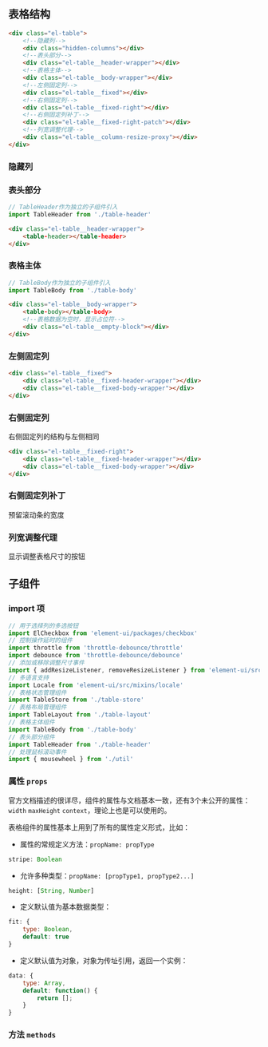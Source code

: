 ## 表格结构

``` html
<div class="el-table">
    <!--隐藏列-->
    <div class="hidden-columns"></div>
    <!--表头部分-->
    <div class="el-table__header-wrapper"></div>
    <!--表格主体-->
    <div class="el-table__body-wrapper"></div>
    <!--左侧固定列-->
    <div class="el-table__fixed"></div>
    <!--右侧固定列-->
    <div class="el-table__fixed-right"></div>
    <!--右侧固定列补丁-->
    <div class="el-table__fixed-right-patch"></div>
    <!--列宽调整代理-->
    <div class="el-table__column-resize-proxy"></div>
</div>
```

### 隐藏列

### 表头部分

``` js
// TableHeader作为独立的子组件引入
import TableHeader from './table-header'
```
``` html
<div class="el-table__header-wrapper">
    <table-header></table-header>
</div>
```

### 表格主体

``` js
// TableBody作为独立的子组件引入
import TableBody from './table-body'
```
``` html
<div class="el-table__body-wrapper">
    <table-body></table-body>
    <!--表格数据为空时，显示占位符-->
    <div class="el-table__empty-block"></div>
</div>
```

### 左侧固定列

``` html
<div class="el-table__fixed">
    <div class="el-table__fixed-header-wrapper"></div>
    <div class="el-table__fixed-body-wrapper"></div>
</div>
```

### 右侧固定列

右侧固定列的结构与左侧相同

``` html
<div class="el-table__fixed-right">
    <div class="el-table__fixed-header-wrapper"></div>
    <div class="el-table__fixed-body-wrapper"></div>
</div>
```

### 右侧固定列补丁

预留滚动条的宽度

### 列宽调整代理

显示调整表格尺寸的按钮

## 子组件

### import 项

``` js
// 用于选择列的多选按钮
import ElCheckbox from 'element-ui/packages/checkbox'
// 控制操作延时的组件
import throttle from 'throttle-debounce/throttle'
import debounce from 'throttle-debounce/debounce'
// 添加或移除调整尺寸事件
import { addResizeListener, removeResizeListener } from 'element-ui/src/utils/resize-event'
// 多语言支持
import Locale from 'element-ui/src/mixins/locale'
// 表格状态管理组件
import TableStore from './table-store'
// 表格布局管理组件
import TableLayout from './table-layout'
// 表格主体组件
import TableBody from './table-body'
// 表头部分组件
import TableHeader from './table-header'
// 处理鼠标滚动事件
import { mousewheel } from './util'
```

### 属性 `props`

官方文档描述的很详尽，组件的属性与文档基本一致，还有3个未公开的属性：`width` `maxHeight` `context`，理论上也是可以使用的。

表格组件的属性基本上用到了所有的属性定义形式，比如：

- 属性的常规定义方法：`propName: propType`

```js
stripe: Boolean
```

- 允许多种类型：`propName: [propType1, propType2...]`

```js
height: [String, Number]
```

- 定义默认值为基本数据类型：

```js
fit: {
    type: Boolean,
    default: true
}
```

- 定义默认值为对象，对象为传址引用，返回一个实例：

```js
data: {
    type: Array,
    default: function() {
        return [];
    }
}
```

### 方法 `methods`


